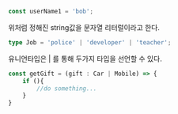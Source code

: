 ```ts
const userName1 = 'bob';
```

위처럼 정해진 string값을 문자열 리터럴이라고 한다.

```ts
type Job = 'police' | 'developer' | 'teacher';
```

유니언타입은 | 를 통해 두가지 타입을 선언할 수 있다.

```ts
const getGift = (gift : Car | Mobile) => {
    if (){
        //do something...
    }
}
```
